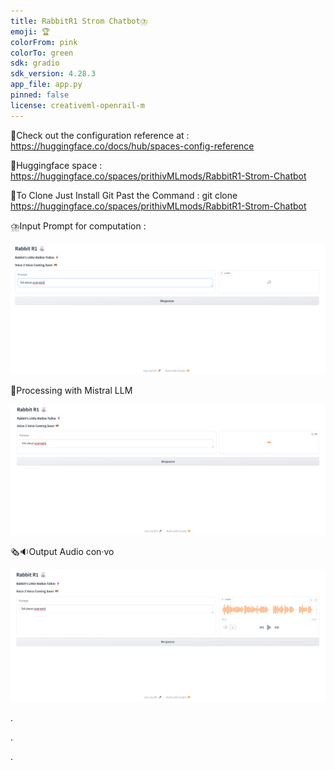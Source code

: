 ```yaml
---
title: RabbitR1 Strom Chatbot⛈️
emoji: 🏆
colorFrom: pink
colorTo: green
sdk: gradio
sdk_version: 4.28.3
app_file: app.py
pinned: false
license: creativeml-openrail-m
---
```



🚀Check out the configuration reference at : https://huggingface.co/docs/hub/spaces-config-reference

🚀Huggingface space : https://huggingface.co/spaces/prithivMLmods/RabbitR1-Strom-Chatbot

🚀To Clone Just Install Git Past the Command : git clone https://huggingface.co/spaces/prithivMLmods/RabbitR1-Strom-Chatbot

⛈️Input Prompt for computation : 

![alt text](assets/11.png)

🐰Processing with Mistral LLM

![alt text](assets/12.png)

🗞️🔉Output Audio con·​vo 

![alt text](assets/13.png)

.

.

.
